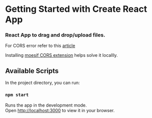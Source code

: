 # Getting Started with Create React App

### React App to drag and drop/upload files.

For CORS error refer to this [article](https://medium.com/@dtkatz/3-ways-to-fix-the-cors-error-and-how-access-control-allow-origin-works-d97d55946d9)

Installing [moesif CORS extension](https://chrome.google.com/webstore/detail/moesif-orign-cors-changer/digfbfaphojjndkpccljibejjbppifbc?hl=en-US) helps solve it locallly.


## Available Scripts

In the project directory, you can run:

### `npm start`

Runs the app in the development mode.\
Open [http://localhost:3000](http://localhost:3000) to view it in your browser.

